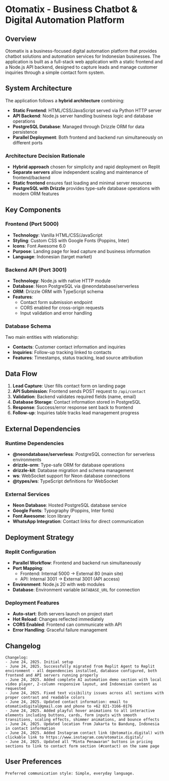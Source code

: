 # Otomatix - Business Chatbot & Digital Automation Platform

## Overview

Otomatix is a business-focused digital automation platform that provides chatbot solutions and automation services for Indonesian businesses. The application is built as a full-stack web application with a static frontend and a Node.js API backend, designed to capture leads and manage customer inquiries through a simple contact form system.

## System Architecture

The application follows a **hybrid architecture** combining:
- **Static Frontend**: HTML/CSS/JavaScript served via Python HTTP server
- **API Backend**: Node.js server handling business logic and database operations
- **PostgreSQL Database**: Managed through Drizzle ORM for data persistence
- **Parallel Deployment**: Both frontend and backend run simultaneously on different ports

### Architecture Decision Rationale
- **Hybrid approach** chosen for simplicity and rapid deployment on Replit
- **Separate servers** allow independent scaling and maintenance of frontend/backend
- **Static frontend** ensures fast loading and minimal server resources
- **PostgreSQL with Drizzle** provides type-safe database operations with modern ORM features

## Key Components

### Frontend (Port 5000)
- **Technology**: Vanilla HTML/CSS/JavaScript
- **Styling**: Custom CSS with Google Fonts (Poppins, Inter)
- **Icons**: Font Awesome 6.0
- **Purpose**: Landing page for lead capture and business information
- **Language**: Indonesian (target market)

### Backend API (Port 3001)
- **Technology**: Node.js with native HTTP module  
- **Database**: Neon PostgreSQL via @neondatabase/serverless
- **ORM**: Drizzle ORM with TypeScript schema
- **Features**: 
  - Contact form submission endpoint
  - CORS enabled for cross-origin requests
  - Input validation and error handling

### Database Schema
Two main entities with relationship:
- **Contacts**: Customer contact information and inquiries
- **Inquiries**: Follow-up tracking linked to contacts
- **Features**: Timestamps, status tracking, lead source attribution

## Data Flow

1. **Lead Capture**: User fills contact form on landing page
2. **API Submission**: Frontend sends POST request to `/api/contact`
3. **Validation**: Backend validates required fields (name, email)
4. **Database Storage**: Contact information stored in PostgreSQL
5. **Response**: Success/error response sent back to frontend
6. **Follow-up**: Inquiries table tracks lead management progress

## External Dependencies

### Runtime Dependencies
- **@neondatabase/serverless**: PostgreSQL connection for serverless environments
- **drizzle-orm**: Type-safe ORM for database operations
- **drizzle-kit**: Database migration and schema management
- **ws**: WebSocket support for Neon database connections
- **@types/ws**: TypeScript definitions for WebSocket

### External Services
- **Neon Database**: Hosted PostgreSQL database service
- **Google Fonts**: Typography (Poppins, Inter fonts)
- **Font Awesome**: Icon library
- **WhatsApp Integration**: Contact links for direct communication

## Deployment Strategy

### Replit Configuration
- **Parallel Workflow**: Frontend and backend run simultaneously
- **Port Mapping**: 
  - Frontend: Internal 5000 → External 80 (main site)
  - API: Internal 3001 → External 3001 (API access)
- **Environment**: Node.js 20 with web modules
- **Database**: Environment variable `DATABASE_URL` for connection

### Deployment Features
- **Auto-start**: Both servers launch on project start
- **Hot Reload**: Changes reflected immediately
- **CORS Enabled**: Frontend can communicate with API
- **Error Handling**: Graceful failure management

## Changelog

```
Changelog:
- June 24, 2025. Initial setup
- June 24, 2025. Successfully migrated from Replit Agent to Replit environment - all dependencies installed, database configured, both frontend and API servers running properly
- June 24, 2025. Added complete AI automation demo section with local video player, 2-column responsive layout, and Indonesian content as requested
- June 24, 2025. Fixed text visibility issues across all sections with proper contrast and readable colors
- June 24, 2025. Updated contact information: email to otomatixdigital@gmail.com and phone to +62 821-3166-0176
- June 24, 2025. Added playful hover animations to all interactive elements including buttons, cards, form inputs with smooth transitions, scaling effects, shimmer animations, and bounce effects
- June 24, 2025. Updated location from Jakarta to Bandung, Indonesia in contact information
- June 24, 2025. Added Instagram contact link (@otomatix.digital) with clickable link to https://www.instagram.com/otomatix.digital/
- June 24, 2025. Updated all "Minta Penawaran" buttons in pricing sections to link to contact form section (#contact) on the same page
```

## User Preferences

```
Preferred communication style: Simple, everyday language.
```
